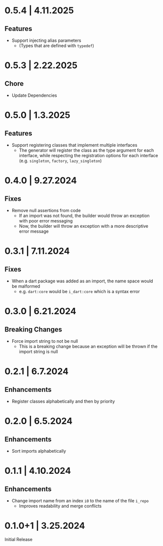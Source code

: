 # 0.5.4 | 4.11.2025

## Features

- Support injecting alias parameters
  - (Types that are defined with `typedef`)

# 0.5.3 | 2.22.2025

## Chore

- Update Dependencies

# 0.5.0 | 1.3.2025

## Features

- Support registering classes that implement multiple interfaces
  - The generator will register the class as the type argument for each interface, while respecting the registration options for each interface (e.g. `singleton`, `factory`, `lazy_singleton`)

# 0.4.0 | 9.27.2024

## Fixes

- Remove null assertions from code
  - If an import was not found, the builder would throw an exception with poor error messaging
  - Now, the builder will throw an exception with a more descriptive error message

# 0.3.1 | 7.11.2024

## Fixes

- When a dart package was added as an import, the name space would be malformed
  - e.g. `dart:core` would be `i_dart:core` which is a syntax error

# 0.3.0 | 6.21.2024

## Breaking Changes

- Force import string to not be null
  - This is a breaking change because an exception will be thrown if the import string is null

# 0.2.1 | 6.7.2024

## Enhancements

- Register classes alphabetically and then by priority

# 0.2.0 | 6.5.2024

## Enhancements

- Sort imports alphabetically

# 0.1.1 | 4.10.2024

## Enhancements

- Change import name from an index `i0` to the name of the file `i_repo`
  - Improves readability and merge conflicts

# 0.1.0+1 | 3.25.2024

Initial Release

